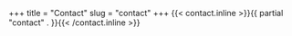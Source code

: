+++
title = "Contact"
slug = "contact"
+++
{{< contact.inline >}}{{ partial "contact" . }}{{< /contact.inline >}}
